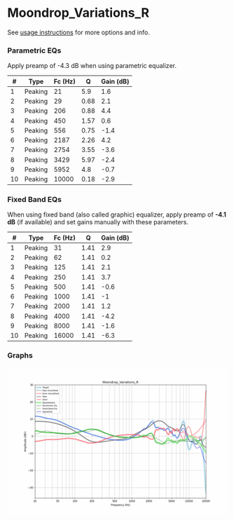 # Moondrop_Variations_R
See [usage instructions](https://github.com/jaakkopasanen/AutoEq#usage) for more options and info.

### Parametric EQs
Apply preamp of -4.3 dB when using parametric equalizer.

|   # | Type    |   Fc (Hz) |    Q |   Gain (dB) |
|-----|---------|-----------|------|-------------|
|   1 | Peaking |        21 | 5.9  |         1.6 |
|   2 | Peaking |        29 | 0.68 |         2.1 |
|   3 | Peaking |       206 | 0.88 |         4.4 |
|   4 | Peaking |       450 | 1.57 |         0.6 |
|   5 | Peaking |       556 | 0.75 |        -1.4 |
|   6 | Peaking |      2187 | 2.26 |         4.2 |
|   7 | Peaking |      2754 | 3.55 |        -3.6 |
|   8 | Peaking |      3429 | 5.97 |        -2.4 |
|   9 | Peaking |      5952 | 4.8  |        -0.7 |
|  10 | Peaking |     10000 | 0.18 |        -2.9 |

### Fixed Band EQs
When using fixed band (also called graphic) equalizer, apply preamp of **-4.1 dB** (if available) and set gains manually with these parameters.

|   # | Type    |   Fc (Hz) |    Q |   Gain (dB) |
|-----|---------|-----------|------|-------------|
|   1 | Peaking |        31 | 1.41 |         2.9 |
|   2 | Peaking |        62 | 1.41 |         0.2 |
|   3 | Peaking |       125 | 1.41 |         2.1 |
|   4 | Peaking |       250 | 1.41 |         3.7 |
|   5 | Peaking |       500 | 1.41 |        -0.6 |
|   6 | Peaking |      1000 | 1.41 |        -1   |
|   7 | Peaking |      2000 | 1.41 |         1.2 |
|   8 | Peaking |      4000 | 1.41 |        -4.2 |
|   9 | Peaking |      8000 | 1.41 |        -1.6 |
|  10 | Peaking |     16000 | 1.41 |        -6.3 |

### Graphs
![](./Moondrop_Variations_R.png)
